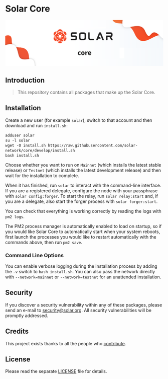 # Solar Core

<p align="center">
	<img src="./banner.png" />
</p>

## Introduction

> This repository contains all packages that make up the Solar Core.

## Installation

Create a new user (for example `solar`), switch to that account and then download and run `install.sh`:

```
adduser solar
su -l solar
wget -O install.sh https://raw.githubusercontent.com/solar-network/core/develop/install.sh
bash install.sh
```

Choose whether you want to run on `Mainnet` (which installs the latest stable release) or `Testnet` (which installs the latest development release) and then wait for the installation to complete.

When it has finished, run `solar` to interact with the command-line interface. If you are a registered delegate, configure the node with your passphrase with `solar config:forger`. To start the relay, run `solar relay:start` and, if you are a delegate, also start the forger process with `solar forger:start`.

You can check that everything is working correctly by reading the logs with `pm2 logs`.

The PM2 process manager is automatically enabled to load on startup, so if you would like Solar Core to automatically start when your system reboots, first launch the processes you would like to restart automatically with the commands above, then run `pm2 save`.

### Command Line Options

You can enable verbose logging during the installation process by adding the `-v` switch to `bash install.sh`. You can also pass the network directly with `--network=mainnet` or `--network=testnet` for an unattended installation.

## Security

If you discover a security vulnerability within any of these packages, please send an e-mail to security@solar.org. All security vulnerabilities will be promptly addressed.

## Credits

This project exists thanks to all the people who [contribute](../../contributors).

## License

Please read the separate [LICENSE](LICENSE) file for details.
